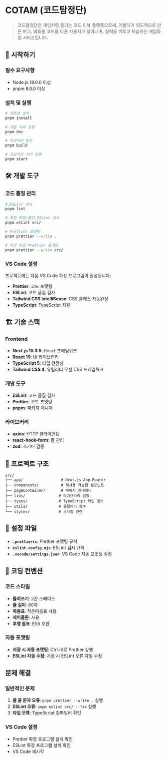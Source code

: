 # COTAM (코드탐정단)

> 코드탐정단은 게임처럼 즐기는 코드 리뷰 플랫폼으로써, 개발자가 의도적으로 만든 버그, 비효율 코드를 다른 사용자가 찾아내며, 실력을 겨루고 학습하는 게임화된 서비스입니다.

## 🚀 시작하기

### 필수 요구사항

- Node.js 18.0.0 이상
- pnpm 8.0.0 이상

### 설치 및 실행

```bash
# 의존성 설치
pnpm install

# 개발 서버 실행
pnpm dev

# 프로덕션 빌드
pnpm build

# 프로덕션 서버 실행
pnpm start
```

## 🛠️ 개발 도구

### 코드 품질 관리

```bash
# ESLint 검사
pnpm lint

# 특정 파일/폴더 ESLint 검사
pnpm eslint src/

# Prettier 포맷팅
pnpm prettier --write .

# 특정 파일 Prettier 포맷팅
pnpm prettier --write src/
```

### VS Code 설정

프로젝트에는 다음 VS Code 확장 프로그램이 권장됩니다:

- **Prettier**: 코드 포맷팅
- **ESLint**: 코드 품질 검사
- **Tailwind CSS IntelliSense**: CSS 클래스 자동완성
- **TypeScript**: TypeScript 지원

## 🏗️ 기술 스택

### Frontend

- **Next.js 15.3.5**: React 프레임워크
- **React 19**: UI 라이브러리
- **TypeScript 5**: 타입 안전성
- **Tailwind CSS 4**: 유틸리티 우선 CSS 프레임워크

### 개발 도구

- **ESLint**: 코드 품질 검사
- **Prettier**: 코드 포맷팅
- **pnpm**: 패키지 매니저

### 라이브러리

- **axios**: HTTP 클라이언트
- **react-hook-form**: 폼 관리
- **zod**: 스키마 검증

## 📁 프로젝트 구조

```
src/
├── app/                 # Next.js App Router
├── components/          # 재사용 가능한 컴포넌트
├── pageContainer/       # 페이지 컨테이너
├── libs/               # 라이브러리 설정
├── types/              # TypeScript 타입 정의
├── utils/              # 유틸리티 함수
└── styles/             # 스타일 관련
```

## 🔧 설정 파일

- **`.prettierrc`**: Prettier 포맷팅 규칙
- **`eslint.config.mjs`**: ESLint 검사 규칙
- **`.vscode/settings.json`**: VS Code 자동 포맷팅 설정

## 📝 코딩 컨벤션

### 코드 스타일

- **들여쓰기**: 2칸 스페이스
- **줄 길이**: 80자
- **따옴표**: 작은따옴표 사용
- **세미콜론**: 사용
- **후행 쉼표**: ES5 호환

### 자동 포맷팅

- **저장 시 자동 포맷팅**: Ctrl+S로 Prettier 실행
- **ESLint 자동 수정**: 저장 시 ESLint 오류 자동 수정

## 문제 해결

### 일반적인 문제

1. **줄 끝 문자 오류**: `pnpm prettier --write .` 실행
2. **ESLint 오류**: `pnpm eslint src/ --fix` 실행
3. **타입 오류**: TypeScript 컴파일러 확인

### VS Code 설정

- Prettier 확장 프로그램 설치 확인
- ESLint 확장 프로그램 설치 확인
- VS Code 재시작
